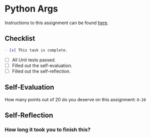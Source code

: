 # Python Args

Instructions to this assignment can be found [here](https://it3038c.github.io/modules/9/python-args).

## Checklist

```md
- [x] This task is complete.
```

- [ ] All Unit tests passed.
- [ ] Filled out the self-evaluation.
- [ ] Filled out the self-reflection.

## Self-Evaluation

<!-- (For this assignment, there was 19 exercises checked by 61 automated checks) -->
How many points out of 20 do you deserve on this assignment: `0-20`

## Self-Reflection
<!-- What did you learn that you found interesting -->

### How long it took you to finish this?
